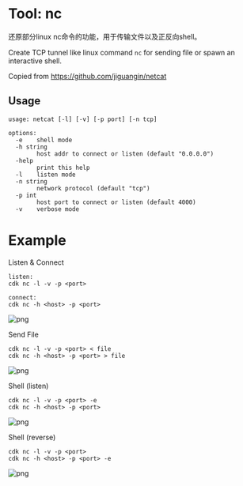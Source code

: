 # Tool: nc

还原部分linux nc命令的功能，用于传输文件以及正反向shell。

Create TCP tunnel like linux command `nc` for sending file or spawn an interactive shell.

Copied from https://github.com/jiguangin/netcat

## Usage
```
usage: netcat [-l] [-v] [-p port] [-n tcp]

options:
  -e	shell mode
  -h string
    	host addr to connect or listen (default "0.0.0.0")
  -help
    	print this help
  -l	listen mode
  -n string
    	network protocol (default "tcp")
  -p int
    	host port to connect or listen (default 4000)
  -v	verbose mode
```

# Example

Listen & Connect
```
listen: 
cdk nc -l -v -p <port>

connect:
cdk nc -h <host> -p <port>
```
![png](https://static.cdxy.me/20201130110151_dfGaQr_Screenshot.jpeg)


Send File
```
cdk nc -l -v -p <port> < file
cdk nc -h <host> -p <port> > file
```
![png](https://static.cdxy.me/20201130110313_lFlvEp_Screenshot.jpeg)


Shell (listen)
```
cdk nc -l -v -p <port> -e
cdk nc -h <host> -p <port>
```
![png](https://static.cdxy.me/20201130110634_ZQyHMu_Screenshot.jpeg)

Shell (reverse)
```
cdk nc -l -v -p <port>
cdk nc -h <host> -p <port> -e
```
![png](https://static.cdxy.me/20201130110759_MTVBms_Screenshot.jpeg)
